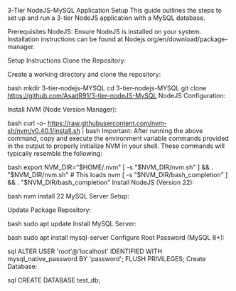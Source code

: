 3-Tier NodeJS-MySQL Application Setup
This guide outlines the steps to set up and run a 3-tier NodeJS application with a MySQL database.

Prerequisites
NodeJS: Ensure NodeJS is installed on your system. Installation instructions can be found at Nodejs.org/en/download/package-manager.

Setup Instructions
Clone the Repository:

Create a working directory and clone the repository:

bash
mkdir 3-tier-nodejs-MYSQL
cd 3-tier-nodejs-MYSQL
git clone https://github.com/AsadR91/3-tier-nodeJS-MySQL
NodeJS Configuration:

Install NVM (Node Version Manager):

bash
curl -o- https://raw.githubusercontent.com/nvm-sh/nvm/v0.40.1/install.sh | bash
Important: After running the above command, copy and execute the environment variable commands provided in the output to properly initialize NVM in your shell. These commands will typically resemble the following:

bash
export NVM_DIR="$HOME/.nvm"
[ -s "$NVM_DIR/nvm.sh" ] && \. "$NVM_DIR/nvm.sh"  # This loads nvm
[ -s "$NVM_DIR/bash_completion" ] && \. "$NVM_DIR/bash_completion"
Install NodeJS (Version 22):

bash
nvm install 22
MySQL Server Setup:

Update Package Repository:

bash
sudo apt update
Install MySQL Server:

bash
sudo apt install mysql-server
Configure Root Password (MySQL 8+):

sql
ALTER USER 'root'@'localhost' IDENTIFIED WITH mysql_native_password BY 'password';
FLUSH PRIVILEGES;
Create Database:

sql
CREATE DATABASE test_db;

